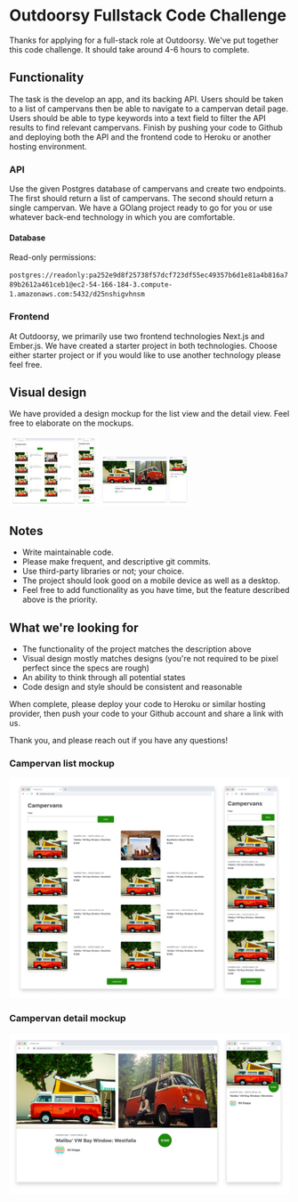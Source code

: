 # Outdoorsy Fullstack Code Challenge

Thanks for applying for a full-stack role at Outdoorsy. We've put together this code challenge. It should take around 4-6 hours to complete.

## Functionality
The task is the develop an app, and its backing API.  Users should be taken to a list of campervans then be able to navigate to a campervan detail page. Users should be able to type keywords into a text field to filter the API results to find relevant campervans. Finish by pushing your code to Github and deploying both the API and the frontend code to Heroku or another hosting environment.

### API
Use the given Postgres database of campervans and create two endpoints. The first should return a list of campervans. The second should return a single campervan. We have a GOlang project ready to go for you or use whatever back-end technology in which you are comfortable.

#### Database

Read-only permissions: 

`postgres://readonly:pa252e9d8f25738f57dcf723df55ec49357b6d1e81a4b816a789b2612a461ceb1@ec2-54-166-184-3.compute-1.amazonaws.com:5432/d25nshigvhnsm`

### Frontend
At Outdoorsy, we primarily use two frontend technologies Next.js and Ember.js. We have created a starter project in both technologies. Choose either starter project or if you would like to use another technology please feel free.

## Visual design
We have provided a design mockup for the list view and the detail view. Feel free to elaborate on the mockups.

![visual-designs/list-view.jpg](./visual-designs/list-view-sm.jpg)
![visual-designs/detail-view.jpg](./visual-designs/detail-view-sm.jpg)

## Notes
- Write maintainable code.
- Please make frequent, and descriptive git commits.
- Use third-party libraries or not; your choice.
- The project should look good on a mobile device as well as a desktop.
- Feel free to add functionality as you have time, but the feature described above is the priority.

## What we're looking for
- The functionality of the project matches the description above
- Visual design mostly matches designs (you're not required to be pixel perfect since the specs are rough)
- An ability to think through all potential states
- Code design and style should be consistent and reasonable

When complete, please deploy your code to Heroku or similar hosting provider, then push your code to your Github account and share a link with us.

Thank you, and please reach out if you have any questions!

### Campervan list mockup
![visual-designs/list-view-sm.jpg](./visual-designs/list-view.jpg)

### Campervan detail mockup
![visual-designs/detail-view-sm.jpg](./visual-designs/detail-view.jpg)
